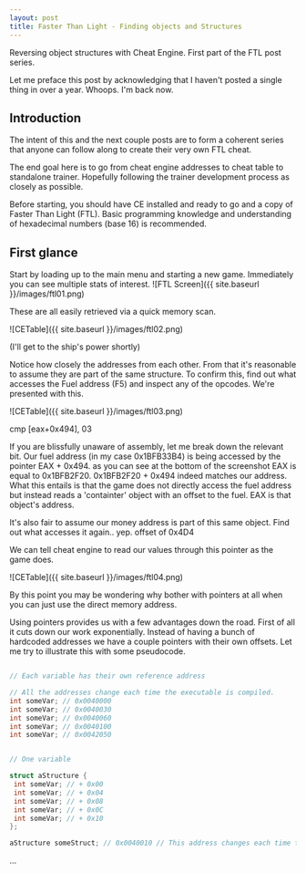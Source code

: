 ```yaml
---
layout: post
title: Faster Than Light - Finding objects and Structures
---
```


Reversing object structures with Cheat Engine.
First part of the FTL post series.

<!--more-->

Let me preface this post by acknowledging that I haven't posted a single thing in over a year. Whoops. I'm back now.

## Introduction

The intent of this and the next couple posts are to form a coherent series that anyone can follow along to create their very own FTL cheat.

The end goal here is to go from cheat engine addresses to cheat table to standalone trainer. Hopefully following the trainer development process as closely as possible.

Before starting, you should have CE installed and ready to go and a copy of Faster Than Light (FTL).
Basic programming knowledge and understanding of hexadecimal numbers (base 16) is recommended.

## First glance

Start by loading up to the main menu and starting a new game. Immediately you can see multiple stats of interest.
![FTL Screen]({{ site.baseurl }}/images/ftl01.png)

These are all easily retrieved via a quick memory scan.

![CETable]({{ site.baseurl }}/images/ftl02.png)

(I'll get to the ship's power shortly)

Notice how closely the addresses from each other. From that it's reasonable to assume they are part of the same structure. To confirm this, find out what accesses the Fuel address (F5) and inspect any of the opcodes. We're presented with this.

![CETable]({{ site.baseurl }}/images/ftl03.png)

cmp [eax+0x494], 03

If you are blissfully unaware of assembly, let me break down the relevant bit.
Our fuel address (in my case 0x1BFB33B4) is being accessed by the pointer EAX + 0x494. as you can see at the bottom of the screenshot EAX is equal to 0x1BFB2F20. 0x1BFB2F20 + 0x494 indeed matches our address. What this entails is that the game does not directly access the fuel address but instead reads a 'containter' object with an offset to the fuel. EAX is that object's address.

It's also fair to assume our money address is part of this same object. Find out what accesses it again.. yep. offset of 0x4D4

We can tell cheat engine to read our values through this pointer as the game does.

![CETable]({{ site.baseurl }}/images/ftl04.png)

By this point you may be wondering why bother with pointers at all when you can just use the direct memory address.

Using pointers provides us with a few advantages down the road. First of all it cuts down our work exponentially. Instead of having a bunch of hardcoded addresses we have a couple pointers with their own offsets.
Let me try to illustrate this with some pseudocode.


```C

// Each variable has their own reference address

// All the addresses change each time the executable is compiled.
int someVar; // 0x0040000
int someVar; // 0x0040030
int someVar; // 0x0040060
int someVar; // 0x0040100
int someVar; // 0x0042050


// One variable

struct aStructure {
 int someVar; // + 0x00
 int someVar; // + 0x04
 int someVar; // + 0x08
 int someVar; // + 0x0C
 int someVar; // + 0x10
};

aStructure someStruct; // 0x0040010 // This address changes each time the executable is compiled
```

...